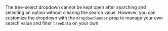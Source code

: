 The tree-select dropdown cannot be kept open after searching and selecting an option without clearing the search value. However, you can customize the dropdown with the `dropdownRender` prop to manage your own search value and filter `treeData` on your own.
